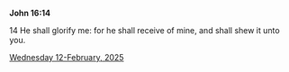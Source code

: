 **John 16:14**

14 He shall glorify me: for he shall receive of mine, and shall shew it unto you.

[Wednesday 12-February, 2025](https://getbible.life/kjv/John/16/14)
